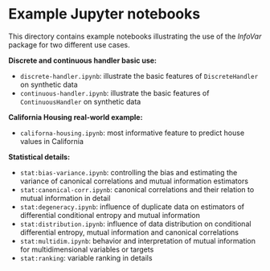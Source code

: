 # Example Jupyter notebooks

This directory contains example notebooks illustrating the use of the *InfoVar* package for two different use cases.

**Discrete and continuous handler basic use:**

- ``discrete-handler.ipynb``: illustrate the basic features of `DiscreteHandler` on synthetic data
- ``continuous-handler.ipynb``: illustrate the basic features of `ContinuousHandler` on synthetic data

**California Housing real-world example:**

- ``californa-housing.ipynb``: most informative feature to predict house values in California

**Statistical details:**

- ``stat:bias-variance.ipynb``: controlling the bias and estimating the variance of canonical correlations and mutual information estimators
- ``stat:canonical-corr.ipynb``: canonical correlations and their relation to mutual information in detail
- ``stat:degeneracy.ipynb``: influence of duplicate data on estimators of differential conditional entropy and mutual information
- ``stat:distribution.ipynb``: influence of data distribution on conditional differential entropy, mutual information and canonical correlations
- ``stat:multidim.ipynb``: behavior and interpretation of mutual information for multidimensional variables or targets
- ``stat:ranking``: variable ranking in details
